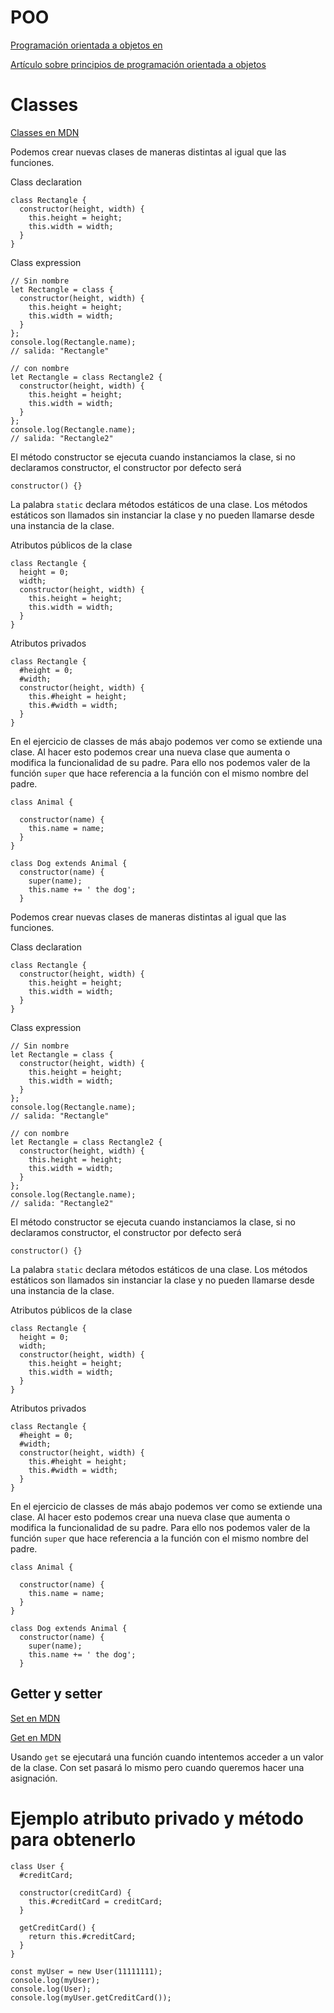 # POO

[Programación orientada a objetos en ](https://es.wikipedia.org/wiki/Programaci%C3%B3n_orientada_a_objetos)

[Artículo sobre principios de programación orientada a objetos](https://medium.com/@cancerian0684/what-are-four-basic-principles-of-object-oriented-programming-645af8b43727)

# Classes

[Classes en MDN](https://developer.mozilla.org/en-US/docs/Web/JavaScript/Reference/Classes)

Podemos crear nuevas clases de maneras distintas al igual que las funciones.

Class declaration

	class Rectangle {
	  constructor(height, width) {
	    this.height = height;
	    this.width = width;
	  }
	}

Class expression

	// Sin nombre
	let Rectangle = class {
	  constructor(height, width) {
	    this.height = height;
	    this.width = width;
	  }
	};
	console.log(Rectangle.name);
	// salida: "Rectangle"
	
	// con nombre
	let Rectangle = class Rectangle2 {
	  constructor(height, width) {
	    this.height = height;
	    this.width = width;
	  }
	};
	console.log(Rectangle.name);
	// salida: "Rectangle2"
	
El método constructor se ejecuta cuando instanciamos la clase, si no declaramos constructor, el constructor por defecto será

	constructor() {}

La palabra `static` declara métodos estáticos de una clase. Los métodos estáticos son llamados sin instanciar la clase y no pueden llamarse desde una instancia de la clase.

Atributos públicos de la clase
	
	class Rectangle {
	  height = 0;
	  width;
	  constructor(height, width) {    
	    this.height = height;
	    this.width = width;
	  }
	}

Atributos privados

	class Rectangle {
	  #height = 0;
	  #width;
	  constructor(height, width) {    
	    this.#height = height;
	    this.#width = width;
	  }
	}

En el ejercicio de classes de más abajo podemos ver como se extiende una clase. Al hacer esto podemos crear una nueva clase que aumenta o modifica la funcionalidad de su padre. Para ello nos podemos valer de la función `super` que hace referencia a la función con el mismo nombre del padre.

	class Animal {
	
	  constructor(name) {
	    this.name = name;
	  }
	}
	
	class Dog extends Animal {
	  constructor(name) {
	    super(name);
	    this.name += ' the dog';
	  }
	  

Podemos crear nuevas clases de maneras distintas al igual que las funciones.

Class declaration

	class Rectangle {
	  constructor(height, width) {
	    this.height = height;
	    this.width = width;
	  }
	}

Class expression

	// Sin nombre
	let Rectangle = class {
	  constructor(height, width) {
	    this.height = height;
	    this.width = width;
	  }
	};
	console.log(Rectangle.name);
	// salida: "Rectangle"
	
	// con nombre
	let Rectangle = class Rectangle2 {
	  constructor(height, width) {
	    this.height = height;
	    this.width = width;
	  }
	};
	console.log(Rectangle.name);
	// salida: "Rectangle2"
	
El método constructor se ejecuta cuando instanciamos la clase, si no declaramos constructor, el constructor por defecto será

	constructor() {}

La palabra `static` declara métodos estáticos de una clase. Los métodos estáticos son llamados sin instanciar la clase y no pueden llamarse desde una instancia de la clase.

Atributos públicos de la clase
	
	class Rectangle {
	  height = 0;
	  width;
	  constructor(height, width) {    
	    this.height = height;
	    this.width = width;
	  }
	}

Atributos privados

	class Rectangle {
	  #height = 0;
	  #width;
	  constructor(height, width) {    
	    this.#height = height;
	    this.#width = width;
	  }
	}

En el ejercicio de classes de más abajo podemos ver como se extiende una clase. Al hacer esto podemos crear una nueva clase que aumenta o modifica la funcionalidad de su padre. Para ello nos podemos valer de la función `super` que hace referencia a la función con el mismo nombre del padre.

	class Animal {
	
	  constructor(name) {
	    this.name = name;
	  }
	}
	
	class Dog extends Animal {
	  constructor(name) {
	    super(name);
	    this.name += ' the dog';
	  }

## Getter y setter
[Set en MDN](https://developer.mozilla.org/en-US/docs/Web/JavaScript/Reference/Functions/set)

[Get en MDN](hhttps://developer.mozilla.org/en-US/docs/Web/JavaScript/Reference/Functions/get)

Usando `get` se ejecutará una función cuando intentemos acceder a un valor de la clase. Con set pasará lo mismo pero cuando queremos hacer una asignación. 



# Ejemplo atributo privado y método para obtenerlo

	class User {
	  #creditCard;
	
	  constructor(creditCard) {
	    this.#creditCard = creditCard;
	  }
	
	  getCreditCard() {
	    return this.#creditCard;
	  }
	}
	
	const myUser = new User(11111111);
	console.log(myUser);
	console.log(User);
	console.log(myUser.getCreditCard()); 
	
